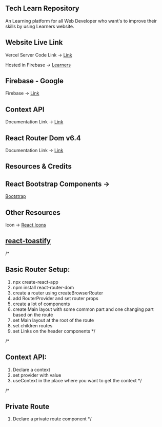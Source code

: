 ## Tech Learn Repository

An Learning platform for all Web Developer who want's to improve their skills by using Learners website.

## Website Live Link

Vercel Server Code Link -> [Link](https://tech-learn-server.vercel.app)

Hosted in Firebase -> [Learners](https://tech-learn-7ef7f.web.app/)

## Firebase - Google
Firebase -> [Link](https://firebase.google.com/?hl=es-419)

## Context API

Documentation Link -> [Link](https://reactjs.org/docs/context.html#api)

## React Router Dom v6.4 

Documentation Link -> [Link](https://reactrouter.com/en/main/start/overview)

## Resources & Credits

## React Bootstrap Components -> 
[Bootstrap](https://react-bootstrap.github.io/)

## Other Resources

Icon -> [React Icons](https://react-icons.github.io/react-icons/)
## [react-toastify](https://www.npmjs.com/package/react-toastify)


/*
## Basic Router Setup:
1. npx create-react-app 
2. npm install react-router-dom
3. create a router using createBrowserRouter
4. add RouterProvider and set router props
5. create a lot of components
6. create Main layout with some common part and one changing part based on the route
7. set Main layout at the root of the route
8. set children routes
9. set Links on the header components
*/

/*
## Context API:
1. Declare a context
2. set provider with value
3. useContext in the place where you want to get the context
 */

 /*
 ## Private Route
 1. Declare a private route component
 */
